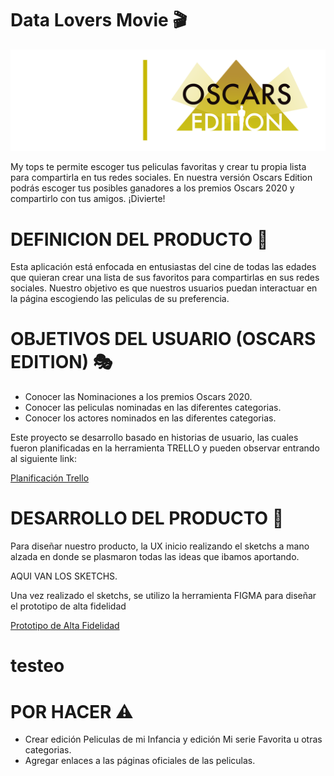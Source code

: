 # Data Lovers Movie 🎬
![logo](./src/img/logo.png "logo")

 My tops te permite escoger tus peliculas favoritas y crear tu propia lista para compartirla en tus redes sociales. En nuestra versión Oscars Edition podrás escoger tus posibles ganadores a los premios Oscars 2020 y compartirlo con tus amigos. ¡Divierte! 

 # DEFINICION DEL PRODUCTO   🎥 

  Esta aplicación está enfocada en entusiastas del cine de todas las edades que quieran crear una lista de sus favoritos para compartirlas en sus redes sociales. Nuestro objetivo es que nuestros usuarios puedan interactuar en la página escogiendo las peliculas de su preferencia.

  # OBJETIVOS DEL USUARIO (OSCARS EDITION) 🎭 
  
  - Conocer las Nominaciones a los premios Oscars 2020.
  - Conocer las peliculas nominadas en las diferentes categorias.
  - Conocer los actores nominados en las diferentes categorias.

  Este proyecto se desarrollo basado en historias de usuario, las cuales fueron planificadas en la herramienta TRELLO y pueden observar entrando al siguiente link:

[Planificación Trello](https://trello.com/b/8jTCVEd9/my-top)

# DESARROLLO DEL PRODUCTO 🎯

Para diseñar nuestro producto, la UX inicio realizando el sketchs a mano alzada en donde se plasmaron todas las ideas que ibamos aportando.

AQUI VAN LOS SKETCHS.

Una vez realizado el sketchs, se utilizo la herramienta FIGMA para diseñar el prototipo de alta fidelidad

[Prototipo de Alta Fidelidad](https://www.figma.com/file/5INwwKD86u95R8hAoBy6TI/MyTopsv2?node-id=0%3A1)

# testeo

# POR HACER ⚠️

- Crear edición Peliculas de mi Infancia y edición Mi serie Favorita u otras categorias.
- Agregar enlaces a las páginas oficiales de las peliculas.
